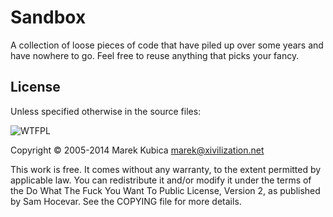 Sandbox
=======

A collection of loose pieces of code that have piled up over some years and
have nowhere to go. Feel free to reuse anything that picks your fancy.

License
-------

Unless specified otherwise in the source files:

![WTFPL](http://www.wtfpl.net/wp-content/uploads/2012/12/wtfpl-badge-2.png)

Copyright © 2005-2014 Marek Kubica <marek@xivilization.net>

This work is free. It comes without any warranty, to the extent permitted by
applicable law. You can redistribute it and/or modify it under the terms of
the Do What The Fuck You Want To Public License, Version 2, as published by
Sam Hocevar. See the COPYING file for more details.
